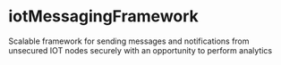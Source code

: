 # iotMessagingFramework
Scalable framework for sending messages and notifications from unsecured IOT nodes securely with an opportunity to perform analytics
